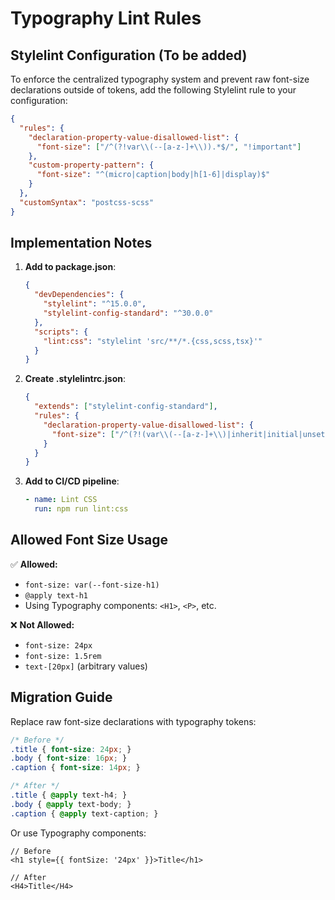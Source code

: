 # Typography Lint Rules

## Stylelint Configuration (To be added)

To enforce the centralized typography system and prevent raw font-size declarations outside of tokens, add the following Stylelint rule to your configuration:

```json
{
  "rules": {
    "declaration-property-value-disallowed-list": {
      "font-size": ["/^(?!var\\(--[a-z-]+\\)).*$/", "!important"]
    },
    "custom-property-pattern": {
      "font-size": "^(micro|caption|body|h[1-6]|display)$"
    }
  },
  "customSyntax": "postcss-scss"
}
```

## Implementation Notes

1. **Add to package.json**:
   ```json
   {
     "devDependencies": {
       "stylelint": "^15.0.0",
       "stylelint-config-standard": "^30.0.0"
     },
     "scripts": {
       "lint:css": "stylelint 'src/**/*.{css,scss,tsx}'"
     }
   }
   ```

2. **Create .stylelintrc.json**:
   ```json
   {
     "extends": ["stylelint-config-standard"],
     "rules": {
       "declaration-property-value-disallowed-list": {
         "font-size": ["/^(?!(var\\(--[a-z-]+\\)|inherit|initial|unset|revert)).*$/"]
       }
     }
   }
   ```

3. **Add to CI/CD pipeline**:
   ```yaml
   - name: Lint CSS
     run: npm run lint:css
   ```

## Allowed Font Size Usage

✅ **Allowed:**
- `font-size: var(--font-size-h1)`
- `@apply text-h1`
- Using Typography components: `<H1>`, `<P>`, etc.

❌ **Not Allowed:**
- `font-size: 24px`
- `font-size: 1.5rem`
- `text-[20px]` (arbitrary values)

## Migration Guide

Replace raw font-size declarations with typography tokens:

```css
/* Before */
.title { font-size: 24px; }
.body { font-size: 16px; }
.caption { font-size: 14px; }

/* After */
.title { @apply text-h4; }
.body { @apply text-body; }
.caption { @apply text-caption; }
```

Or use Typography components:
```tsx
// Before
<h1 style={{ fontSize: '24px' }}>Title</h1>

// After
<H4>Title</H4>
```